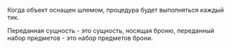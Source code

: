 Когда объект оснащен шлемом, процедура будет выполняться каждый тик.

Переданная сущность - это сущность, носящая броню, переданный набор предметов - это набор предметов брони.